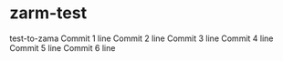 # zarm-test
test-to-zama
Commit 1 line
Commit 2 line
Commit 3 line
Commit 4 line
Commit 5 line
Commit 6 line
